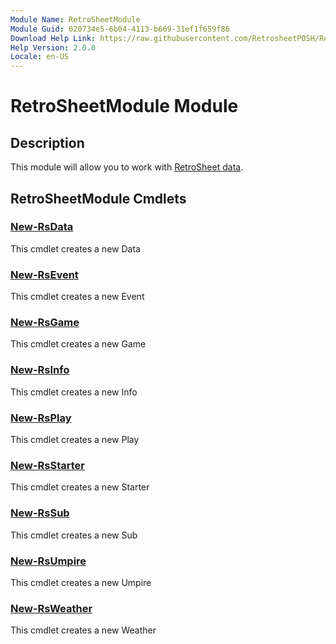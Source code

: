 ```yaml
---
Module Name: RetroSheetModule
Module Guid: 020734e5-6b04-4113-b669-31ef1f659f86
Download Help Link: https://raw.githubusercontent.com/RetrosheetPOSH/RetroSheetModule/main/cabs/
Help Version: 2.0.0
Locale: en-US
---
```


# RetroSheetModule Module
## Description
This module will allow you to work with [RetroSheet data](https://www.retrosheet.org/).

## RetroSheetModule Cmdlets
### [New-RsData](New-RsData.md)
This cmdlet creates a new Data

### [New-RsEvent](New-RsEvent.md)
This cmdlet creates a new Event

### [New-RsGame](New-RsGame.md)
This cmdlet creates a new Game

### [New-RsInfo](New-RsInfo.md)
This cmdlet creates a new Info

### [New-RsPlay](New-RsPlay.md)
This cmdlet creates a new Play

### [New-RsStarter](New-RsStarter.md)
This cmdlet creates a new Starter

### [New-RsSub](New-RsSub.md)
This cmdlet creates a new Sub

### [New-RsUmpire](New-RsUmpire.md)
This cmdlet creates a new Umpire

### [New-RsWeather](New-RsWeather.md)
This cmdlet creates a new Weather

